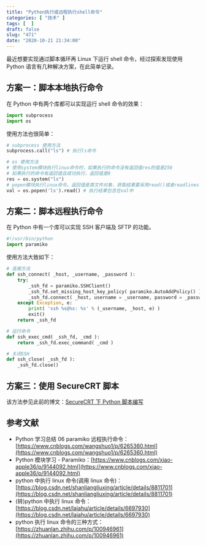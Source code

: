 ```yaml
---
title: "Python执行或远程执行shell命令"
categories: [ "技术" ]
tags: [  ]
draft: false
slug: "471"
date: "2020-10-21 21:34:00"
---
```


最近想要实现通过脚本循环再 Linux 下运行 shell 命令，经过探索发现使用 Python 语言有几种解决方案，在此简单记录。

## 方案一：脚本本地执行命令

在 Python 中有两个库都可以实现运行 shell 命令的效果：

```python
import subprocess
import os
```

使用方法也很简单：

```python
# subprocess 使用方法
subprocess.call("ls") # 执行ls命令

# os 使用方法
# 使用system模块执行linux命令时，如果执行的命令没有返回值res的值是256
# 如果执行的命令有返回值且成功执行，返回值是0
res = os.system("ls")
# popen模块执行linux命令。返回值是类文件对象，获取结果要采用read()或者readlines()
val = os.popen('ls').read() # 执行结果包含在val中
```

## 方案二：脚本远程执行命令

在 Python 中有一个库可以实现 SSH 客户端及 SFTP 的功能。

```python
#!/usr/bin/python
import paramiko
```

使用方法大致如下：

```python
# 连接方法
def ssh_connect( _host, _username, _password ):
    try:
        _ssh_fd = paramiko.SSHClient()
        _ssh_fd.set_missing_host_key_policy( paramiko.AutoAddPolicy() )
        _ssh_fd.connect( _host, username = _username, password = _password )
    except Exception, e:
        print( 'ssh %s@%s: %s' % (_username, _host, e) )
        exit()
    return _ssh_fd

# 运行命令
def ssh_exec_cmd( _ssh_fd, _cmd ):
    return _ssh_fd.exec_command( _cmd )

# 关闭SSH
def ssh_close( _ssh_fd ):
    _ssh_fd.close()
```

## 方案三：使用 SecureCRT 脚本

该方法参见此前的博文：[SecureCRT 下 Python 脚本编写](https://blog.frytea.com/archives/469/)

## 参考文献

- Python 学习总结 06 paramiko 远程执行命令：[https://www.cnblogs.com/wangshuo1/p/6265360.html](https://www.cnblogs.com/wangshuo1/p/6265360.html)
- Python 模块学习 - Paramiko：[https://www.cnblogs.com/xiao-apple36/p/9144092.html](https://www.cnblogs.com/xiao-apple36/p/9144092.html)
- python 中执行 linux 命令(调用 linux 命令)：[https://blog.csdn.net/shanliangliuxing/article/details/8811701](https://blog.csdn.net/shanliangliuxing/article/details/8811701)
- (转)python 中执行 linux 命令：[https://blog.csdn.net/laiahu/article/details/6697930](https://blog.csdn.net/laiahu/article/details/6697930)
- python 执行 linux 命令的三种方式：[https://zhuanlan.zhihu.com/p/100946961](https://zhuanlan.zhihu.com/p/100946961)

